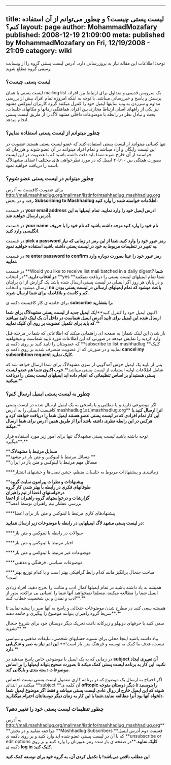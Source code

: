 ----------
title: لیست پستی چیست؟ و چطور می‌توانم از آن استفاده کنم؟
layout: page
author: MohammadMozafary
published: 2008-12-19 21:09:00
meta: published by MohammadMozafary on Fri, 12/19/2008 - 21:09
category: wiki
----------
توجه: اطلاعات این مقاله نیاز به بروز‌رسانی دارد. آدرس لیست پستی گروه را از وبسایت رسمی گروه مطلع شوید.

### لیست پستی چیست؟

لیست پستی یا همان mailing list یک سرویس قدیمی و متداول برای ارتباط بین افراد،
پرسش و پاسخ و خبررسانی میباشد. با توجه به اینکه امروزه تمام افراد بیش از بررسی
مداوم و سرزدن به وب سایتها ایمیل خود را کنترل میکنند گروه کاربران لینوکس مشهد
نیز یکی از راههای اصلی ارتباط مجازی بین افراد، هماهنگی زمانها و مکانهای جلسات،
بحث و تبادل نظر در رابطه با موضوعات داخلی مشهد لاگ را از طریق لیست پستی انجام
میدهد.



### چطور میتوانم از لیست پستی استفاده نمایم؟

تنها کسانی میتوانند از لیست پستی استفاده کنند که عضو لیست پستی هستند.عضویت در
این لیست رایگان و آزاد میباشد و تمام افراد میتوانند در آن عضو شوند و هرزمان که
خواستند از آن خارج شوند.شما باید دقت داشته باشید که با عضویت در این لیست بصورت
هفتگی بین ۱۰تا۲۰ ایمیل که در مورد نظرخواهی های مختلف اعضای مشهدلاگ است را
دریافت خواهید نمود.



### چطور میتوانم در لیست پستی عضو شوم؟

برای عضویت کافیست به آدرس
<http://mail.mashhadlug.org/mailman/listinfo/mashhadlug_mashhadlug.org> رفته و
در بخش **Subscribing to Mashhadlug **اطلاعات خواسته شده را وارد کنید**:**

در قسمت **your email address **ادرس ایمیل خود را وارد نمایید**. **تمام ایمیلها
به این آدرس ارسال خواهند شد**.**

در قسمت **your name **نام خود را وارد کنید**.**توجه داشته باشید که نام خود را
با حروف انگلیسی وارد کنید**.**

در قسمت **pick a password **رمز عبور خود را وارد کنید**.**شما از این رمز در
زمانی که نیاز به تغییر در تنظیمات مربوط به خود در لیست پستی داشته باشید
استفاده خواهید نمود**.**

در قسمت **re enter password to confirm **رمز عبور خود را عینا بصورت دوباره
وارد نمایید**.**

در قسمت **Would you like to receive list mail batched in a daily digest? **شما
دو انتخاب دارید**.**در انتخاب **yes **شما تمام ایمیلهای لیست پستی را دریافت
نمیکنید و در پایان هر روز اگر ایمیلی در لیست پستی ارسال شده باشد یک گزارش از
ان برایتان ارسال میشود و انتخاب **no **باعث میشود که تمام ایمیلهای ارسالی در
لیست پستی بودن کم و کاست و بلافاصله برای شما ارسال شوند**.**

برای خاتمه ی کار کافیست دکمه ی **subscribe **را بفشارید**.**

اکنون ایمیل خود را کنترل کنید**!**یک ایمیل جدید از لیست پستی مشهدلاگ برای شما
ارسال شده**.**این ایمیل برای تایید آدرس ایمیل شماست در داخل آن یک لینک تایید
میباشد که باید برای تکمیل عضویت بر روی آن کلیک نمایید**.**

باز شدن این لینک شمارا به صفحه ای راهنمایی میکند که اطلاعاتی که شما در مرحله
قبل وارد کردید را نمایش میدهد در صورتی که این اطلاعات مورد تایید شماست و
میخواهید که عضویتتان را تایید کنید بر روی دکمه ی **subscribe to list
mashhadlug **کلیک نمایید و در صورتی که از عضویت منصرف شدید بر روی دکمه ی
**cancel my subscribtion request **کلیک نمایید**.**

پس از تایید یک ایمیل خوش آمدگویی از سوی مشهدلاگ برای شما ارسال خواهد شد که
شامل اطلاعات اولیه استفاده از لیست پستی میباشد**.**خوب اکنون شما هم عضو لیست
پستی هستید**!**و بر اساس تنظیماتی که انجام داده اید ایمیلهای لیست پستی را
دریافت میکنید**.**



### چطور به لیست پستی ایمیل ارسال کنم؟

اگر موضوعی دارید و یا مطلبی و یا پاسخی به یک ایمیل ارسال شده در لیست پستی
کافیست ایمیلی را به آدرس mashhadlug(.at.)mashhadlug.org** **انرا ارسال
کنید**.**با این کار تمام افرادی که در لیست پستی عضو هستند ایمیل شما را دریافت
خواهند کرد و هرکس در این رابطه نظری داشته باشد آنرا از طریق همین آدرس برای شما
ارسال میکند**.**

توجه داشته باشید لیست پستی مشهدلاگ تنها برای امور زیر مورد استفاده قرار
میگیرد**:**

****مسايل مرتبط با مشهدلاگ**  
**مسائل مرتبط با لینوکس و متن باز در مشهد **  
**مسائل مهم مرتبط با لینوکس و متن باز در ایران

****زمانبندی و پیشنهادات مربوط به جلسات منظم، جشن نصب‌ها و جشنهای انتشار

****پیشنهادات و نظرات پیرامون سایت گروه**  
**طوفانهای فکری در رابطه با بهتر شدن کار گروه**  
**درخواستهای اعضا از تیم راهبران**  
**گزارشات و درخواستهای گروه راهبران از اعضا**  
**بررسی عملکر تیم راهبران توسط اعضا

****پیشنهادهای کاری مرتبط با لینوکس و متن باز برای اعضا



**در لیست پستی مشهد لاگ ایمیلهایی در رابطه با موضوعات زیر ارسال ننمایید:**

****سوالات در رابطه با لینوکس و متن باز

****اخبار مرتبط با لینوکس و متن باز

****موضوعات غیر مرتبط با لینوکس و متن باز

****موضوعات سیاسی، فرهنگی و مذهبی

****مباحث جنحال برانگیز مانند کدام رابط گرافیکی بهتر است و یا کدام توزیع بهتر است؟

همیشه به یاد داشته باشید در تمام ایمیلها کمال ادب و متانت را بخرج دهید، افراد
زیادی ایمیل شما را مطالعه میکنند، مسلما نمیخواهید آنها شما را انسانی بی نزاکت،
بدور از ادب و تمدن و بی شخصیت خطاب کنند**.**

همیشه سعی کنید در مطرح شدن موضوعات جنجالی و پاسخ به آنها صبر را پیشه نمایید تا
سریعا گروه راهبران بتوانند موضوع را پیگیری و خاتمه دهند**.**

سعی کنید با حرفهای دوپهلو و زیرکانه باعث تحریک دیگر دوستان خود برای شروع جنجال
نشوید**.**



بیاد داشته باشید اینجا محلی برای تسویه حسابهای شخصی، تبلیغات مذهبی و سیاسی
نیست، هدف ما کمک به توسعه و فرهنگ متن باز است!** **این امر نیاز به صبر و
شکیبایی دارد**.**



در زمانی که به یک ایمیل با موضوعی خاص پاسخ میدهید در **subject **آن تغییری
ایجاد نکنید، این کار به برنامه لیست پستی کمک میکند تا بصورت صحیح بتواند
ایمیلها را بر اساس موضوعات دسته بندی و بایگانی کند**.**



اگر احتیاج به ارسال یک موضوع که در برنامه کاری معمول لیست پستی نیست احساس
میکنید در ابتدای **subject **آن کلمه ی **offtopic **را بنویسید تا دیگر دوستان
متوجه شوند که این ایمیل خارج از روال عادی لیست پستی میباشد و فقط اگر موضوع
ایمیل شما دلخواه آنها بود آنرا مطالعه نمایند**.**شما با این کار به زمان دیگر
دوستانتان احترام میگذارید**.**



### چطور تنظیمات لیست پستی خود را تغییر دهم؟

به آدرس
<http://mail.mashhadlug.org/mailman/listinfo/mashhadlug_mashhadlug.org>**
**مراجعه نمایید و در بخش **Mashhadlug Subscribers **قسمت دوم آدرس ایمیل که با
آن در لیست پستی عضو شده اید وارد کنید و بر روی دکمه ی **unsubscribe or edit
options **کلیک نمایید**.**در صفحه ی باز شده رمز عبورتان را وارد کنید و بر روی
دکمه ی **log in **کلیک کنید**.**



**این مطلب ناقص می‌باشد! با تکمیل کردن آن، به گروه خود برای توسعه کمک کنید**

